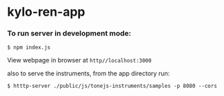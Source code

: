 # kylo-ren-app

### To run server in development mode:

``` 
$ npm index.js
```

View webpage in browser at ```http//localhost:3000```

also to serve the instruments, from the app directory run:

``` 
$ htttp-server ./public/js/tonejs-instruments/samples -p 8080 --cors
```

